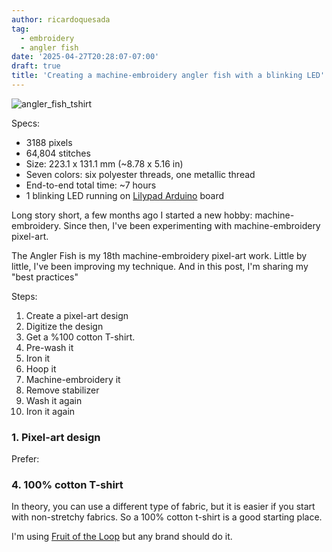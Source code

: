```yaml
---
author: ricardoquesada
tag:
  - embroidery
  - angler fish
date: '2025-04-27T20:28:07-07:00'
draft: true
title: 'Creating a machine-embroidery angler fish with a blinking LED'
---
```


![angler_fish_tshirt](/images/angler_fish_tshirt.jpg)

Specs:

- 3188 pixels
- 64,804 stitches
- Size: 223.1 x 131.1 mm (~8.78 x 5.16 in)
- Seven colors: six polyester threads, one metallic thread
- End-to-end total time: ~7 hours
- 1 blinking LED running on [Lilypad Arduino][lilypad_arduino] board

Long story short, a few months ago I started a new hobby: machine-embroidery.
Since then, I've been experimenting with machine-embroidery pixel-art.

The Angler Fish is my 18th machine-embroidery pixel-art work.
Little by little, I've been improving my technique.
And in this post, I'm sharing my "best practices"

Steps:

1. Create a pixel-art design
2. Digitize the design
3. Get a %100 cotton T-shirt.
4. Pre-wash it
5. Iron it
6. Hoop it
7. Machine-embroidery it
8. Remove stabilizer
9. Wash it again
10. Iron it again

### 1. Pixel-art design

Prefer:

### 4. 100% cotton T-shirt

In theory, you can use a different type of fabric, but it is easier if you start
with non-stretchy fabrics.
So a 100% cotton t-shirt is a good starting place.

I'm using [Fruit of the Loop][fruit_of_loom] but any brand should do it.

[lilypad_arduino]: https://docs.arduino.cc/retired/boards/lilypad-arduino-usb/
[fruit_of_loom]: https://www.fruit.com/
